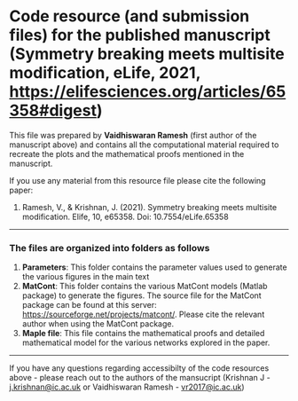# Code resource (and submission files) for the published manuscript (Symmetry breaking meets multisite modification, eLife, 2021, https://elifesciences.org/articles/65358#digest)

This file was prepared by **Vaidhiswaran Ramesh** (first author of the manuscript above) and contains all the computational material required to recreate the plots and the mathematical proofs mentioned in the manuscript.

If you use any material from this resource file please cite the following paper:
1. Ramesh, V., & Krishnan, J. (2021). Symmetry breaking meets multisite modification. Elife, 10, e65358. Doi: 10.7554/eLife.65358

___

### The files are organized into folders as follows

1. **Parameters**: This folder contains the parameter values used to generate the various figures in the main text
2. **MatCont**: This folder contains the various MatCont models (Matlab package) to generate the figures. The source file for the MatCont package can be found at this server: https://sourceforge.net/projects/matcont/. Please cite the relevant author when using the MatCont package.
3. **Maple file**: This file contains the mathematical proofs and detailed mathematical model for the various networks explored in the paper. 

___

If you have any questions regarding accessibilty of the code resources above - please reach out to the authors of the mansucript (Krishnan J - j.krishnan@ic.ac.uk or Vaidhiswaran Ramesh - vr2017@ic.ac.uk)
